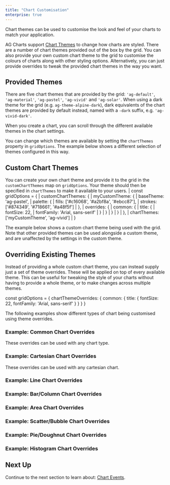 ```yaml
---
title: "Chart Customisation"
enterprise: true
---
```


Chart themes can be used to customise the look and feel of your charts to match your application.

AG Charts support [Chart Themes](/charts-themes/) to change how charts are styled. There are a number of chart themes provided out of the box by the grid. You can also provide your own custom chart theme to the grid to customise the colours of charts along with other styling options. Alternatively, you can just provide overrides to tweak the provided chart themes in the way you want.

## Provided Themes

There are five chart themes that are provided by the grid: `'ag-default'`, `'ag-material'`, `'ag-pastel'`, `'ag-vivid'` and `'ag-solar'`. When using a dark theme for the grid (e.g. `ag-theme-alpine-dark`), dark equivalents of the chart themes are provided by default instead, named with a `-dark` suffix, e.g. `'ag-vivid-dark'`.

When you create a chart, you can scroll through the different available themes in the chart settings.

<gif src="theme-picker.gif" alt="Theme Picker"></gif>

You can change which themes are available by setting the `chartThemes` property in `gridOptions`. The example below shows a different selection of themes configured in this way.

<grid-example title='Configure Available Themes' name='available-themes' type='generated' options='{ "exampleHeight": 690, "enterprise": true,  "modules": ["clientside", "menu", "charts", "rowgrouping"] }'></grid-example>

## Custom Chart Themes

You can create your own chart theme and provide it to the grid in the `customChartThemes` map on `gridOptions`. Your theme should then be specified in `chartThemes` to make it available to your users.
<snippet spaceBetweenProperties="true">
| const gridOptions = {
|     customChartThemes: {
|         myCustomTheme: {
|             baseTheme: 'ag-pastel',
|             palette: {
|                 fills: ['#c16068', '#a2bf8a', '#ebcc87'],
|                 strokes: ['#874349', '#718661', '#a48f5f']
|             },
|             overrides: {
|                 common: {
|                     title: {
|                         fontSize: 22,
|                         fontFamily: 'Arial, sans-serif'
|                     }
|                 }
|             }
|         }
|     },
|     chartThemes: ['myCustomTheme', 'ag-vivid']
| }
</snippet>

The example below shows a custom chart theme being used with the grid. Note that other provided themes can be used alongside a custom theme, and are unaffected by the settings in the custom theme.

<grid-example title='Custom Chart Theme' name='custom-chart-theme' type='generated' options='{ "exampleHeight": 660,"enterprise": true,  "modules": ["clientside", "menu", "charts"] }'></grid-example>

## Overriding Existing Themes

Instead of providing a whole custom chart theme, you can instead supply just a set of theme overrides. These will be applied on top of every available theme. This can be useful for tweaking the style of your charts without having to provide a whole theme, or to make changes across multiple themes.

<snippet>
const gridOptions = {
    chartThemeOverrides: {
        common: {
            title: {
                fontSize: 22,
                fontFamily: 'Arial, sans-serif'
            }
        }
    }
}
</snippet>

The following examples show different types of chart being customised using theme overrides.

### Example: Common Chart Overrides

These overrides can be used with any chart type.

<grid-example title='Common Chart Overrides' name='common-overrides' type='generated' options='{ "exampleHeight": 660, "enterprise": true,  "modules": ["clientside", "menu", "charts"] }'></grid-example>

### Example: Cartesian Chart Overrides

These overrides can be used with any cartesian chart.

<grid-example title='Cartesian Chart Overrides' name='cartesian-overrides' type='generated' options='{ "exampleHeight": 660, "enterprise": true,  "modules": ["clientside", "menu", "charts"] }'></grid-example>

### Example: Line Chart Overrides

<grid-example title='Line Chart Overrides' name='line-overrides' type='generated' options='{ "exampleHeight": 660, "enterprise": true,  "modules": ["clientside", "menu", "charts"] }'></grid-example>

### Example: Bar/Column Chart Overrides

<grid-example title='Bar/Column Chart Overrides' name='bar-overrides' type='generated' options='{ "exampleHeight": 660, "enterprise": true,  "modules": ["clientside", "menu", "charts"] }'></grid-example>

### Example: Area Chart Overrides

<grid-example title='Area Chart Overrides' name='area-overrides' type='generated' options='{ "exampleHeight": 660, "enterprise": true,  "modules": ["clientside", "menu", "charts"] }'></grid-example>

### Example: Scatter/Bubble Chart Overrides

<grid-example title='Scatter/Bubble Chart Overrides' name='scatter-overrides' type='generated' options='{ "exampleHeight": 660, "enterprise": true,  "modules": ["clientside", "menu", "charts"] }'></grid-example>

### Example: Pie/Doughnut Chart Overrides

<grid-example title='Pie/Doughnut Chart Overrides' name='pie-overrides' type='generated' options='{ "exampleHeight": 660, "enterprise": true,  "modules": ["clientside", "menu", "charts"] }'></grid-example>

### Example: Histogram Chart Overrides

<grid-example title='Histogram Chart Overrides' name='histogram-overrides' type='generated' options='{ "exampleHeight": 660, "enterprise": true,  "modules": ["clientside", "menu", "charts"] }'></grid-example>

## Next Up

Continue to the next section to learn about: [Chart Events](/integrated-charts-events/).



